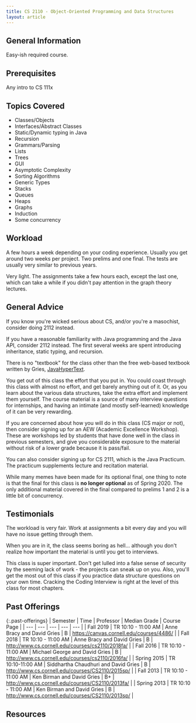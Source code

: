```yaml
---
title: CS 2110 - Object-Oriented Programming and Data Structures
layout: article
---
```


## General Information

Easy-ish required course.

## Prerequisites

Any intro to CS 111x

## Topics Covered

- Classes/Objects
- Interfaces/Abstract Classes
- Static/Dynamic typing in Java
- Recursion
- Grammars/Parsing
- Lists
- Trees
- GUI
- Asymptotic Complexity
- Sorting Algorithms
- Generic Types
- Stacks
- Queues
- Heaps
- Graphs
- Induction
- Some concurrency

## Workload

A few hours a week depending on your coding experience. Usually you get around two weeks per project. Two prelims and one final. The tests are usually very similar to previous years.

Very light. The assignments take a few hours each, except the last one, which can take a while if you didn't pay attention in the graph theory lectures.

## General Advice

If you know you're wicked serious about CS, and/or you're a masochist, consider doing 2112 instead.

If you have a reasonable familiarity with Java programming and the Java API, consider 2112 instead. The first several weeks are spent introducing inheritance, static typing, and recursion.

There is no "textbook" for the class other than the free web-based textbook written by Gries, [JavaHyperText](https://www.cs.cornell.edu/courses/JavaAndDS/).

You get out of this class the effort that you put in. You could coast through this class with almost no effort, and get barely anything out of it. Or, as you learn about the various data structures, take the extra effort and implement them yourself. The course material is a source of many interview questions for internships, and having an intimate (and mostly self-learned) knowledge of it can be very rewarding.

If you are concerned about how you will do in this class (CS major or not), then consider signing up for an AEW (Academic Excellence Workshop). These are workshops led by students that have done well in the class in previous semesters, and give you considerable exposure to the material without risk of a lower grade because it is pass/fail.

You can also consider signing up for CS 2111, which is the Java Practicum. The practicum supplements lecture and recitation material.

While many memes have been made for its optional final, one thing to note is that the final for this class is **no longer optional** as of Spring 2020. The only additional material covered in the final compared to prelims 1 and 2 is a little bit of concurrency.

## Testimonials

The workload is very fair. Work at assignments a bit every day and you will have no issue getting through them.

When you are in it, the class seems boring as hell... although you don't realize how important the material is until you get to interviews.

This class is super important. Don't get lulled into a false sense of security by the seeming lack of work - the projects can sneak up on you. Also, you'll get the most out of this class if you practice data structure questions on your own time. Cracking the Coding Interview is right at the level of this class for most chapters.

## Past Offerings

{:.past-offerings}
| Semester | Time | Professor | Median Grade | Course Page |
| --- | --- | --- | --- | --- |
| Fall 2019 | TR 10:10 - 11:00 AM | Anne Bracy and David Gries | B | <https://canvas.cornell.edu/courses/4486/> |
| Fall 2018 | TR 10:10 - 11:00 AM | Anne Bracy and David Gries | B | <http://www.cs.cornell.edu/courses/cs2110/2018fa/> |
| Fall 2016 | TR 10:10 - 11:00 AM | Michael George and David Gries | B | <http://www.cs.cornell.edu/courses/cs2110/2016fa/> |
| Spring 2015 | TR 10:10-11:00 AM | Siddhartha Chaudhuri and David Gries | B | <http://www.cs.cornell.edu/courses/CS2110/2015sp/> |
| Fall 2013 | TR 10:10 - 11:00 AM | Ken Birman and David Gries | B+ | <http://www.cs.cornell.edu/courses/CS2110/2013fa/> |
| Spring 2013 | TR 10:10 - 11:00 AM | Ken Birman and David Gries | B | <http://www.cs.cornell.edu/courses/CS2110/2013sp/> |

## Resources
